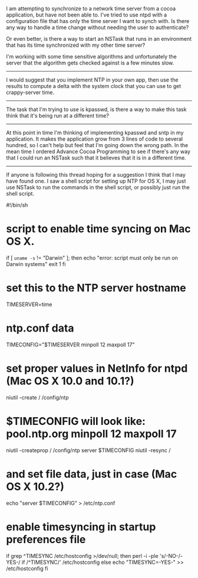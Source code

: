 

I am attempting to synchronize to a network time server from a cocoa application, but have not been able to.
I've tried to use ntpd with a configuration file that has only the time server I want to synch with. 
Is there any way to handle a time change without needing the user to authenticate?

Or even better, is there a way to start an NSTask that runs in an environment that has its time synchronized with my other time server?

I'm working with some time sensitive algorithms and unfortunately the server that the algorithm gets checked against is a few minutes slow.

----
I would suggest that you implement NTP in your own app, then use the results to compute a delta with the system clock that you can use to get crappy-server time.

----
The task that I'm trying to use is kpasswd, is there  a way to make this task think that it's being run at a different time?

----
At this point in time I'm thinking of implementing kpasswd and sntp in my application. It makes the application grow from 3 lines of code to several hundred, so I can't help but feel that I'm going down the wrong path. 
In the mean time I ordered Advance Cocoa Programming to see if there's any way that I could run an NSTask such that it believes that it is in a different time.

----

If anyone is following this thread hoping for a suggestion I think that I may have found one. I saw a shell script for setting up NTP for OS X, I may just use NSTask to run the commands in the shell script, or possibly just run the shell script.
    
#!/bin/sh
#
# script to enable time syncing on Mac OS X.

if [ `uname -s` != "Darwin" ]; then
  echo "error: script must only be run on Darwin systems"
  exit 1
fi

# set this to the NTP server hostname
TIMESERVER=time

# ntp.conf data
TIMECONFIG="$TIMESERVER minpoll 12 maxpoll 17"

# set proper values in NetInfo for ntpd (Mac OS X 10.0 and 10.1?)
niutil -create / /config/ntp
# $TIMECONFIG will look like:    pool.ntp.org minpoll 12 maxpoll 17
niutil -createprop / /config/ntp server $TIMECONFIG
niutil -resync /

# and set file data, just in case (Mac OS X 10.2?)
echo "server $TIMECONFIG" > /etc/ntp.conf

# enable timesyncing in startup preferences file
if grep ^TIMESYNC /etc/hostconfig >/dev/null; then
	perl -i -ple 's/-NO-/-YES-/ if /^TIMESYNC/' /etc/hostconfig
else
	echo "TIMESYNC=-YES-" >> /etc/hostconfig
fi
